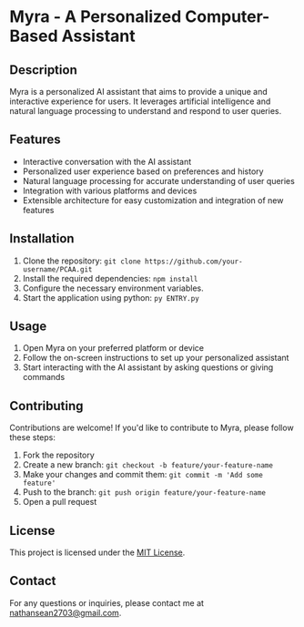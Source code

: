 # Myra - A Personalized Computer-Based Assistant

## Description

Myra is a personalized AI assistant that aims to provide a unique and interactive experience for users. It leverages artificial intelligence and natural language processing to understand and respond to user queries.

## Features

- Interactive conversation with the AI assistant
- Personalized user experience based on preferences and history
- Natural language processing for accurate understanding of user queries
- Integration with various platforms and devices
- Extensible architecture for easy customization and integration of new features

## Installation

1. Clone the repository: `git clone https://github.com/your-username/PCAA.git`
2. Install the required dependencies: `npm install`
3. Configure the necessary environment variables.
4. Start the application using python: `py ENTRY.py`

## Usage

1. Open Myra on your preferred platform or device
2. Follow the on-screen instructions to set up your personalized assistant
3. Start interacting with the AI assistant by asking questions or giving commands

## Contributing

Contributions are welcome! If you'd like to contribute to Myra, please follow these steps:

1. Fork the repository
2. Create a new branch: `git checkout -b feature/your-feature-name`
3. Make your changes and commit them: `git commit -m 'Add some feature'`
4. Push to the branch: `git push origin feature/your-feature-name`
5. Open a pull request

## License

This project is licensed under the [MIT License](LICENSE).

## Contact

For any questions or inquiries, please contact me at [nathansean2703@gmail.com](mailto:nathansean2703@gmail.com).
